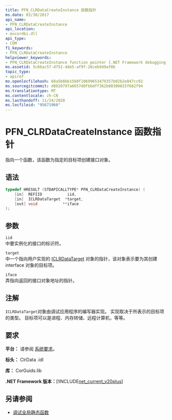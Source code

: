 ```yaml
---
title: PFN_CLRDataCreateInstance 函数指针
ms.date: 03/30/2017
api_name:
- PFN_CLRDataCreateInstance
api_location:
- mscordbi.dll
api_type:
- COM
f1_keywords:
- PFN_CLRDataCreateInstance
helpviewer_keywords:
- PFN_CLRDataCreateInstance function pointer [.NET Framework debugging]
ms.assetid: 5c66ac57-d751-4de5-af9f-26ceb949af8b
topic_type:
- apiref
ms.openlocfilehash: 68a5b8bb1568f10699653479357b02b2e847cc02
ms.sourcegitcommit: d8020797a6657d0fbbdff362b80300815f682f94
ms.translationtype: MT
ms.contentlocale: zh-CN
ms.lasthandoff: 11/24/2020
ms.locfileid: "95671960"
---
```

# <a name="pfn_clrdatacreateinstance-function-pointer"></a>PFN_CLRDataCreateInstance 函数指针

指向一个函数，该函数为指定的目标项创建接口对象。  
  
## <a name="syntax"></a>语法  
  
```cpp  
typedef HRESULT (STDAPICALLTYPE* PFN_CLRDataCreateInstance) (  
    [in]  REFIID           iid,  
    [in]  ICLRDataTarget  *target,  
    [out] void           **iface  
);  
```  
  
## <a name="parameters"></a>参数  

 `iid`  
 中要实例化的接口的标识符。  
  
 `target`  
 中一个指向用户实现的 [ICLRDataTarget](iclrdatatarget-interface.md) 对象的指针，该对象表示要为其创建 interface 对象的目标项。  
  
 `iface`  
 弄指向返回的接口对象地址的指针。  
  
## <a name="remarks"></a>注解  

 `ICLRDataTarget`对象由调试应用程序的编写器实现。 实现取决于所表示的目标项的类型。 目标项可以是进程、内存转储、远程计算机，等等。  
  
## <a name="requirements"></a>要求  

 **平台：** 请参阅 [系统要求](../../get-started/system-requirements.md)。  
  
 **标头：** ClrData .idl  
  
 **库：** CorGuids.lib  
  
 **.NET Framework 版本：**[!INCLUDE[net_current_v20plus](../../../../includes/net-current-v20plus-md.md)]  
  
## <a name="see-also"></a>另请参阅

- [调试全局静态函数](debugging-global-static-functions.md)
